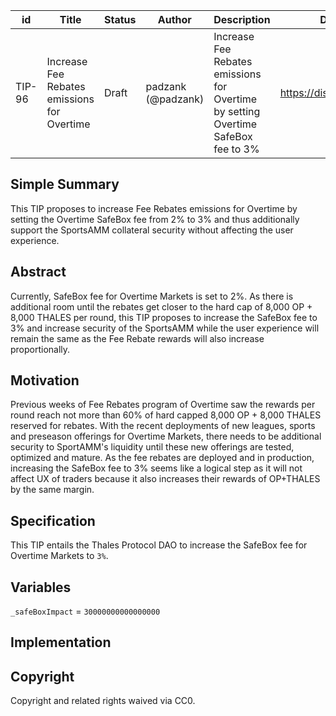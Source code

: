 | id | Title | Status | Author | Description | Discussions to | Created |
| ----------- | ----------- | ----------- | ----------- | ----------- | ----------- | ----------- |
| TIP-96 | Increase Fee Rebates emissions for Overtime  | Draft | padzank (@padzank)| Increase Fee Rebates emissions for Overtime by setting Overtime SafeBox fee to 3%  | https://discord.gg/rPpPcMXSeU | 2022-10-11
 
## Simple Summary
 
This TIP proposes to increase Fee Rebates emissions for Overtime by setting the Overtime SafeBox fee from 2% to 3% and thus additionally support the SportsAMM collateral security without affecting the user experience.
 
## Abstract
 
 Currently, SafeBox fee for Overtime Markets is set to 2%. As there is additional room until the rebates get closer to the hard cap of 8,000 OP + 8,000 THALES per round, this TIP proposes to increase the SafeBox fee to 3% and increase security of the SportsAMM while the user experience will remain the same as the Fee Rebate rewards will also increase proportionally. 

## Motivation
 
Previous weeks of Fee Rebates program of Overtime saw the rewards per round reach not more than 60% of hard capped 8,000 OP + 8,000 THALES reserved for rebates. With the recent deployments of new leagues, sports and preseason offerings for Overtime Markets, there needs to be additional security to SportAMM's liquidity until these new offerings are tested, optimized and mature. As the fee rebates are deployed and in production, increasing the SafeBox fee to 3% seems like a logical step as it will not affect UX of traders because it also increases their rewards of OP+THALES by the same margin.
 
## Specification
 
This TIP entails the Thales Protocol DAO to increase the SafeBox fee for Overtime Markets to `3%`.

## Variables
 
`_safeBoxImpact` = `30000000000000000`
 
## Implementation
 
 
## Copyright
 
Copyright and related rights waived via CC0.
